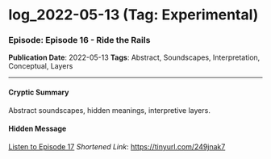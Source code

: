 # log_2022-05-13 (Tag: Experimental)

### Episode: Episode 16 - Ride the Rails

**Publication Date**: 2022-05-13
**Tags**: Abstract, Soundscapes, Interpretation, Conceptual, Layers

---

#### Cryptic Summary
Abstract soundscapes, hidden meanings, interpretive layers.

#### Hidden Message


[Listen to Episode 17](https://tinyurl.com/249jnak7)
*Shortened Link*: https://tinyurl.com/249jnak7
